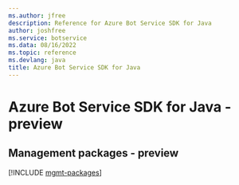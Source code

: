 ```yaml
---
ms.author: jfree
description: Reference for Azure Bot Service SDK for Java
author: joshfree
ms.service: botservice
ms.data: 08/16/2022
ms.topic: reference
ms.devlang: java
title: Azure Bot Service SDK for Java
---
```

# Azure Bot Service SDK for Java - preview

## Management packages - preview
[!INCLUDE [mgmt-packages](bot-service-mgmt-index.md)]